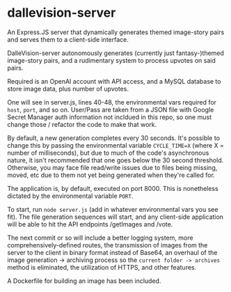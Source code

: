 # dallevision-server
An Express.JS server that dynamically generates themed image-story pairs and serves them to a client-side interface.

DalleVision-server autonomously generates (currently just fantasy-)themed image-story pairs, and a rudimentary system to process upvotes on said pairs.

Required is an OpenAI account with API access, and a MySQL database to store image data, plus number of upvotes. 

One will see in server.js, lines 40-48, the environmental vars required for `host`, `port`, and so on. User/Pass are taken from a JSON file with Google Secret Manager auth information not incldued in this repo, so one must change those / refactor the code to make that work.

By default, a new generation completes every 30 seconds. It's possible to change this by passing the environmental variable `CYCLE_TIME=X` (where X = number of milliseconds), but due to much of the code's asynchronous nature, it isn't recommended that one goes below the 30 second threshold. Otherwise, you may face file read/write issues due to files being missing, moved, etc due to them not yet being generated when they're called for.

The application is, by default, executed on port 8000. This is nonetheless dictated by the environmental variable `PORT`.

To start, run `node server.js` (add in whatever environmental vars you see fit). The file generation sequences will start, and any client-side application will be able to hit the API endpoints /getImages and /vote.

The next commit or so will include a better logging system, more comprehensively-defined routes, the transmission of images from the server to the client in binary format instead of Base64, an overhaul of the image generation -> archiving process so the `current folder -> archives` method is eliminated, the utilization of HTTPS, and other features.

A Dockerfile for building an image has been included.
